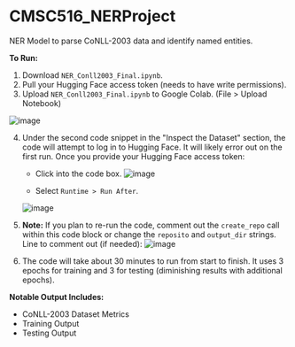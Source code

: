 # CMSC516_NERProject
NER Model to parse CoNLL-2003 data and identify named entities.

**To Run:**
1. Download `NER_Conll2003_Final.ipynb`.
2. Pull your Hugging Face access token (needs to have write permissions).
3. Upload `NER_Conll2003_Final.ipynb` to Google Colab. (File > Upload Notebook)

![image](https://github.com/BrandonM001/CMSC516_NERProject/assets/43420985/dd1f2109-e323-4f43-a3ce-09596100ac01)

4. Under the second code snippet in the "Inspect the Dataset" section, the code will attempt to log in to Hugging Face. It will likely error out on the first run. Once you provide your Hugging Face access token:
   - Click into the code box.
    ![image](https://github.com/BrandonM001/CMSC516_NERProject/assets/43420985/07f2b2b6-ddfa-4bda-a343-691a9290b7d2)

   - Select `Runtime > Run After`.

    ![image](https://github.com/BrandonM001/CMSC516_NERProject/assets/43420985/b3ba073b-e473-4c4e-be7b-7d032a7131de)

5. **Note:** If you plan to re-run the code, comment out the `create_repo` call within this code block or change the `reposito` and `output_dir` strings.
Line to comment out (if needed): ![image](https://github.com/BrandonM001/CMSC516_NERProject/assets/43420985/d5886173-0e5c-466e-8bb9-32c7bf32855c) 




6. The code will take about 30 minutes to run from start to finish. It uses 3 epochs for training and 3 for testing (diminishing results with additional epochs).

**Notable Output Includes:**
- CoNLL-2003 Dataset Metrics
- Training Output
- Testing Output
